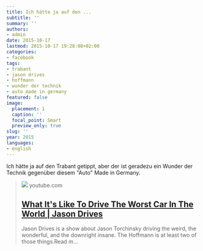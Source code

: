 ```yaml
---
title: Ich hätte ja auf den ...
subtitle: ''
summary: ''
authors:
- admin
date: 2015-10-17
lastmod: 2015-10-17 19:28:08+02:00
categories:
- facebook
tags:
- trabant
- jason drives
- hoffmann
- wunder der technik
- auto made in germany
featured: false
image:
  placement: 1
  caption: ''
  focal_point: Smart
  preview_only: true
slug: ''
year: 2015
languages:
- english
---
```


Ich hätte ja auf den Trabant getippt, aber der ist geradezu ein Wunder der Technik gegenüber diesem "Auto" Made in Germany.
> [![](https://i.ytimg.com/vi/Y16ObVRvgOE/hqdefault.jpg)](https://www.youtube.com/watch?v=Y16ObVRvgOE)
> youtube.com
> ## [What It's Like To Drive The Worst Car In The World | Jason Drives](https://www.youtube.com/watch?v=Y16ObVRvgOE)
>
>Jason Drives is a show about Jason Torchinsky driving the weird, the wonderful, and the downright insane. The Hoffmann is at least two of those things.Read m...
